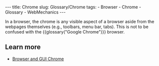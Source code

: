 --- title: Chrome slug: Glossary/Chrome tags: - Browser - Chrome - Glossary - WebMechanics ---

In a browser, the chrome is any visible aspect of a browser aside from the webpages themselves (e.g., toolbars, menu bar, tabs). This is not to be confused with the {{glossary("Google Chrome")}} browser.

## Learn more

- [Browser and GUI Chrome](https://www.nngroup.com/articles/browser-and-gui-chrome/)
